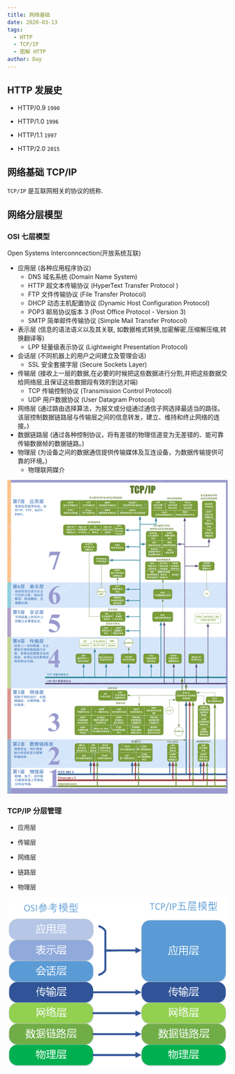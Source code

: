 ```yaml
---
title: 网络基础
date: 2020-03-13
tags:
  - HTTP
  - TCP/IP
  - 图解 HTTP
author: Day
---
```


## HTTP 发展史

- HTTP/0.9 `1990`

- HTTP/1.0 `1996`

- HTTP/1.1 `1997`

- HTTP/2.0 `2015`

## 网络基础 TCP/IP

`TCP/IP` 是互联网相关的协议的统称.

## 网络分层模型

### OSI 七层模型

Open Systems Interconncection(开放系统互联)

- 应用层 (各种应用程序协议)
  - DNS 域名系统 (Domain Name System)
  - HTTP 超文本传输协议 (HyperText Transfer Protocol )
  - FTP 文件传输协议 (File Transfer Protocol)
  - DHCP 动态主机配置协议 (Dynamic Host Configuration Protocol)
  - POP3 邮局协议版本 3 (Post Office Protocol - Version 3)
  - SMTP 简单邮件传输协议 (Simple Mail Transfer Protocol)
- 表示层 (信息的语法语义以及其关联, 如数据格式转换,加密解密,压缩解压缩,转换翻译等)
  - LPP 轻量级表示协议 (Lightweight Presentation Protocol)
- 会话层 (不同机器上的用户之间建立及管理会话)
  - SSL 安全套接字层 (Secure Sockets Layer)
- 传输层 (接收上一层的数据,在必要的时候把这些数据进行分割,并把这些数据交给网络层,且保证这些数据段有效的到达对端)
  - TCP 传输控制协议 (Transmission Control Protocol)
  - UDP 用户数据协议 (User Datagram Protocol)
- 网络层 (通过路由选择算法，为报文或分组通过通信子网选择最适当的路径。该层控制数据链路层与传输层之间的信息转发，建立、维持和终止网络的连接。)
- 数据链路层 (通过各种控制协议，将有差错的物理信道变为无差错的、能可靠传输数据帧的数据链路。)
- 物理层 (为设备之间的数据通信提供传输媒体及互连设备，为数据传输提供可靠的环境。)
  - 物理联网媒介

![OSI](/http/OSI.png)

### TCP/IP 分层管理

- 应用层

- 传输层

- 网络层

- 链路层

- 物理层

![OSI](/http/tcpip.jpg)
